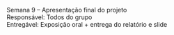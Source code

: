 Semana 9 – Apresentação final do projeto  
Responsável: Todos do grupo  
Entregável: Exposição oral + entrega do relatório e slide